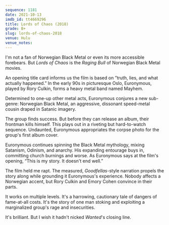 ```yaml
---
sequence: 1181
date: 2021-10-13
imdb_id: tt4669296
title: Lords of Chaos (2018)
grade: B+
slug: lords-of-chaos-2018
venue: Hulu
venue_notes:
---
```


I'm not a fan of Norwegian Black Metal or even its more accessible forebears. But _Lords of Chaos_ is the <span data-imdb-id="tt0081398">_Raging Bull_</span> of Norwegian Black Metal movies.

<!-- end -->

An opening title card informs us the film is based on ”truth, lies, and what actually happened.” In the early 90s in picturesque Oslo, Euronymous, played by Rory Culkin, forms a heavy metal band named Mayhem.

Determined to one-up other metal acts, Euronymous conjures a new sub-genre: Norwegian Black Metal, an aggressive, dissonant speed-metal cousin draped in Satanic imagery.

The group finds success. But before they can release an album, their frontman kills himself. This plays out in a riveting but hard-to-watch sequence. Undaunted, Euronymous appropriates the corpse photo for the group's first album cover.

Euronymous continues spinning the Black Metal mythology, mixing Satanism, Odinism, and anarchy. His expanding entourage buys in, committing church burnings and worse. As Euronymous says at the film's opening, “This is my story. It doesn't end well.”

The film held me rapt. The measured, <span data-imdb-id="tt0099685">_Goodfellas_</span>-style narration propels the story along while grounding it Euronymous's experience. Nobody affects a Norwegian accent, but Rory Culkin and Emory Cohen convince in their parts.

It works on multiple levels. It's a harrowing, cautionary tale of dangers of fame-at-all costs. It's the story of one man stoking and exploiting a marginalized group's rage and insecurities.

It's brilliant. But I wish it hadn't nicked <span data-imdb-id="tt0493464">_Wanted_</span>'s closing line.
